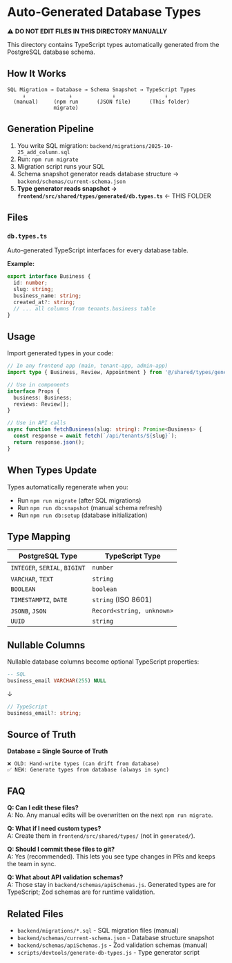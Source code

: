 # Auto-Generated Database Types

⚠️ **DO NOT EDIT FILES IN THIS DIRECTORY MANUALLY**

This directory contains TypeScript types automatically generated from the PostgreSQL database schema.

## How It Works

```
SQL Migration → Database → Schema Snapshot → TypeScript Types
     ↓              ↓             ↓                ↓
  (manual)     (npm run      (JSON file)      (This folder)
               migrate)
```

## Generation Pipeline

1. You write SQL migration: `backend/migrations/2025-10-25_add_column.sql`
2. Run: `npm run migrate`
3. Migration script runs your SQL
4. Schema snapshot generator reads database structure → `backend/schemas/current-schema.json`
5. **Type generator reads snapshot → `frontend/src/shared/types/generated/db.types.ts`** ← THIS FOLDER

## Files

### `db.types.ts`
Auto-generated TypeScript interfaces for every database table.

**Example:**
```typescript
export interface Business {
  id: number;
  slug: string;
  business_name: string;
  created_at?: string;
  // ... all columns from tenants.business table
}
```

## Usage

Import generated types in your code:

```typescript
// In any frontend app (main, tenant-app, admin-app)
import type { Business, Review, Appointment } from '@/shared/types/generated/db.types';

// Use in components
interface Props {
  business: Business;
  reviews: Review[];
}

// Use in API calls
async function fetchBusiness(slug: string): Promise<Business> {
  const response = await fetch(`/api/tenants/${slug}`);
  return response.json();
}
```

## When Types Update

Types automatically regenerate when you:
- Run `npm run migrate` (after SQL migrations)
- Run `npm run db:snapshot` (manual schema refresh)
- Run `npm run db:setup` (database initialization)

## Type Mapping

| PostgreSQL Type | TypeScript Type |
|----------------|-----------------|
| `INTEGER`, `SERIAL`, `BIGINT` | `number` |
| `VARCHAR`, `TEXT` | `string` |
| `BOOLEAN` | `boolean` |
| `TIMESTAMPTZ`, `DATE` | `string` (ISO 8601) |
| `JSONB`, `JSON` | `Record<string, unknown>` |
| `UUID` | `string` |

## Nullable Columns

Nullable database columns become optional TypeScript properties:

```sql
-- SQL
business_email VARCHAR(255) NULL
```
↓
```typescript
// TypeScript
business_email?: string;
```

## Source of Truth

**Database = Single Source of Truth**

```
❌ OLD: Hand-write types (can drift from database)
✅ NEW: Generate types from database (always in sync)
```

## FAQ

**Q: Can I edit these files?**  
A: No. Any manual edits will be overwritten on the next `npm run migrate`.

**Q: What if I need custom types?**  
A: Create them in `frontend/src/shared/types/` (not in `generated/`).

**Q: Should I commit these files to git?**  
A: Yes (recommended). This lets you see type changes in PRs and keeps the team in sync.

**Q: What about API validation schemas?**  
A: Those stay in `backend/schemas/apiSchemas.js`. Generated types are for TypeScript; Zod schemas are for runtime validation.

## Related Files

- `backend/migrations/*.sql` - SQL migration files (manual)
- `backend/schemas/current-schema.json` - Database structure snapshot
- `backend/schemas/apiSchemas.js` - Zod validation schemas (manual)
- `scripts/devtools/generate-db-types.js` - Type generator script

